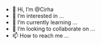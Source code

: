 - 👋 Hi, I’m @Cirha
- 👀 I’m interested in ...
- 🌱 I’m currently learning ...
- 💞️ I’m looking to collaborate on ...
- 📫 How to reach me ...

<!---
Cirha/Cirha is a ✨ special ✨ repository because its `README.md` (this file) appears on your GitHub profile.
You can click the Preview link to take a look at your changes.
--->
